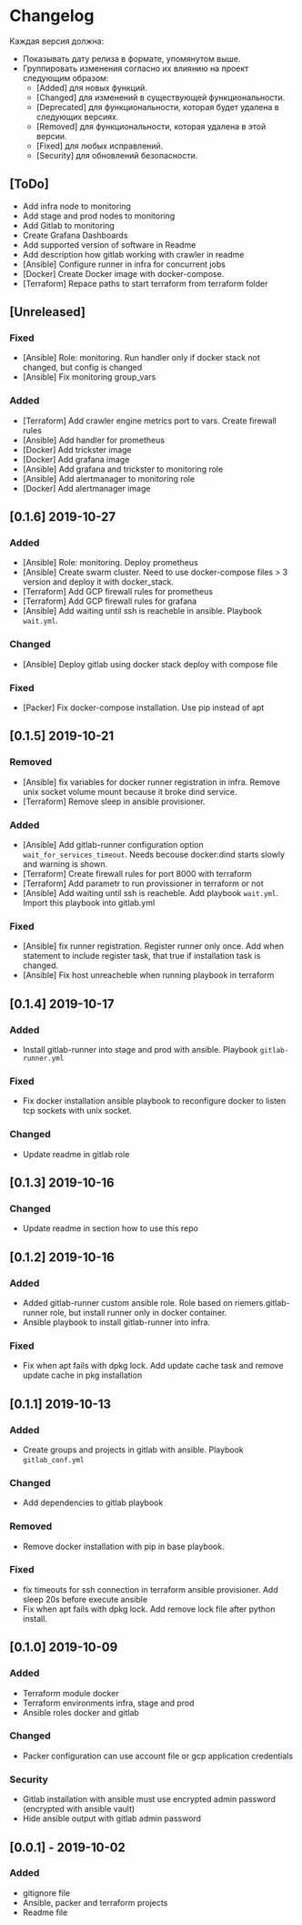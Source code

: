 # Changelog

Каждая версия должна:

- Показывать дату релиза в формате, упомянутом выше.
- Группировать изменения согласно их влиянию на проект следующим образом:
  - [Added] для новых функций.
  - [Changed] для изменений в существующей функциональности.
  - [Deprecated] для функциональности, которая будет удалена в следующих версиях.
  - [Removed] для функциональности, которая удалена в этой версии.
  - [Fixed] для любых исправлений.
  - [Security] для обновлений безопасности.

## [ToDo]
- Add infra node to monitoring
- Add stage and prod nodes to monitoring
- Add Gitlab to monitoring
- Create Grafana Dashboards
- Add supported version of software in Readme
- Add description how gitlab working with crawler in readme
- [Ansible] Configure runner in infra for concurrent jobs
- [Docker] Create Docker image with docker-compose.
- [Terraform] Repace paths to start terraform from terraform folder

## [Unreleased]
### Fixed
- [Ansible] Role: monitoring. Run handler only if docker stack not changed, but config is changed
- [Ansible] Fix monitoring group_vars

### Added
- [Terraform] Add crawler engine metrics port to vars. Create firewall rules
- [Ansible] Add handler for prometheus
- [Docker] Add trickster image
- [Docker] Add grafana image
- [Ansible] Add grafana and trickster to monitoring role
- [Ansible] Add alertmanager to monitoring role
- [Docker] Add alertmanager image

## [0.1.6] 2019-10-27
### Added
- [Ansible] Role: monitoring. Deploy prometheus
- [Ansible] Create swarm cluster. Need to use docker-compose files > 3 version and deploy it with docker_stack.
- [Terraform] Add GCP firewall rules for prometheus
- [Terraform] Add GCP firewall rules for grafana
- [Ansible] Add waiting until ssh is reacheble in ansible. Playbook `wait.yml`.

### Changed
- [Ansible] Deploy gitlab using docker stack deploy with compose file

### Fixed
- [Packer] Fix docker-compose installation. Use pip instead of apt

## [0.1.5] 2019-10-21
### Removed
- [Ansible] fix variables for docker runner registration in infra. Remove unix socket volume mount because it broke dind service.
- [Terraform] Remove sleep in ansible provisioner.

### Added
- [Ansible] Add gitlab-runner configuration option `wait_for_services_timeout`. Needs becouse docker:dind starts slowly and warning is shown.
- [Terraform] Create firewall rules for port 8000 with terraform
- [Terraform] Add parametr to run provissioner in terraform or not
- [Ansible] Add waiting until ssh is reacheble. Add playbook `wait.yml`. Import this playbook into gitlab.yml

### Fixed
- [Ansible] fix runner registration. Register runner only once. Add when statement to include register task, that true if installation task is changed.
- [Ansible] Fix host unreacheble when running playbook in terraform


## [0.1.4] 2019-10-17
### Added
- Install gitlab-runner into stage and prod with ansible. Playbook `gitlab-runner.yml`

### Fixed
- Fix docker installation ansible playbook to reconfigure docker to listen tcp sockets with unix socket.

### Changed
- Update readme in gitlab role

## [0.1.3] 2019-10-16
### Changed
- Update readme in section how to use this repo

## [0.1.2] 2019-10-16
### Added
- Added gitlab-runner custom ansible role. Role based on riemers.gitlab-runner role, but install runner only in docker container.
- Ansible playbook to install gitlab-runner into infra.

### Fixed
- Fix when apt fails with dpkg lock. Add update cache task and remove update cache in pkg installation

## [0.1.1] 2019-10-13
### Added
- Create groups and projects in gitlab with ansible. Playbook `gitlab_conf.yml`

### Changed
- Add dependencies to gitlab playbook

### Removed
- Remove docker installation with pip in base playbook.

### Fixed
- fix timeouts for ssh connection in terraform ansible provisioner. Add sleep 20s before execute ansible
- Fix when apt fails with dpkg lock. Add remove lock file after python install.

## [0.1.0] 2019-10-09
### Added
- Terraform module docker
- Terraform environments infra, stage and prod
- Ansible roles docker and gitlab

### Changed
- Packer configuration can use account file or gcp application credentials

### Security
- Gitlab installation with ansible must use encrypted admin password (encrypted with ansible vault)
- Hide ansible output with gitlab admin password

## [0.0.1] - 2019-10-02
### Added
- gitignore file
- Ansible, packer and terraform projects
- Readme file

